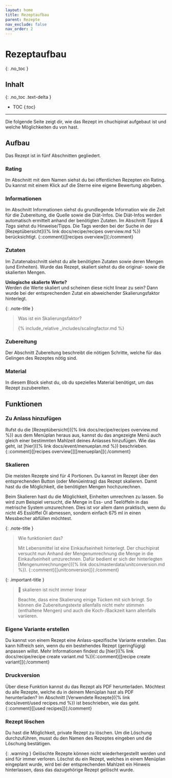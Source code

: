 ```yaml
---
layout: home
title: Rezeptaufbau
parent: Rezepte
nav_exclude: false
nav_order: 2
---
```

# Rezeptaufbau
{: .no_toc }
## Inhalt
{: .no_toc .text-delta }

- TOC
{:toc}

---

Die folgende Seite zeigt dir, wie das Rezept im chuchipirat aufgebaut ist und welche Möglichkeiten du von hast.

## Aufbau

Das Rezept ist in fünf Abschnitten gegliedert.

### Rating

Im Abschnitt mit dem Namen siehst du bei öffentlichen Rezepten ein Rating. Du kannst mit einem Klick auf die Sterne eine eigene Bewertung abgeben.

### Informationen

Im Abschnitt Informationen siehst du grundlegende Information wie die Zeit für die Zubereitung, die Quelle sowie die Diät-Infos. Die Diät-Infos werden automatisch ermittelt anhand der benötigten Zutaten.
Im Abschnitt _Tipps & Tags_ siehst du Hinweise/Tipps. Die Tags werden bei der Suche in der [Rezeptübersicht]({% link docs/recipe/recipes overview.md %}) berücksichtigt.
{::comment}[[recipes overview]]{:/comment}
### Zutaten

Im Zutatenabschnitt siehst du alle benötigten Zutaten sowie deren Mengen (und Einheiten). Wurde das Rezept, skaliert siehst du die original- sowie die skalierten Mengen.

**Unlogische skalierte Werte?**  
Werden die Werte skaliert und scheinen diese nicht linear zu sein? Dann wurde bei der entsprechenden Zutat ein abweichender Skalierungsfaktor hinterlegt.

{: .note-title }

> Was ist ein Skalierungsfaktor?
> 
> {% include_relative _includes/scalingfactor.md %}

### Zubereitung

Der Abschnitt Zubereitung beschreibt die nötigen Schritte, welche für das Gelingen des Rezeptes nötig sind.

### Material

In diesem Block siehst du, ob du spezielles Material benötigst, um das Rezept zuzubereiten.

## Funktionen

### Zu Anlass hinzufügen
Rufst du die [Rezeptübersicht]({% link docs/recipe/recipes overview.md %}) aus dem Menüplan heraus aus, kannst du das angezeigte Menü auch gleich einer bestimmten Mahlzeit deines Anlasses hinzufügen. Wie das geht, ist [hier]({% link docs/event/menueplan.md %}) beschrieben. 
{::comment}[[recipes overview]][[menueplan]]{:/comment}
### Skalieren

Die meisten Rezepte sind für 4 Portionen. Du kannst im Rezept über den entsprechenden Button (oder Menüeintrag) das Rezept skalieren. Damit hast du die Möglichkeit, die benötigten Mengen hochzurechnen.

Beim Skalieren hast du die Möglichkeit, Einheiten umrechnen zu lassen. So wird zum Beispiel versucht, die Menge in Ess- und Teelöffeln in das metrische System umzurechnen. Dies ist vor allem dann praktisch, wenn du nicht 45 Esslöffel Öl abmessen, sondern einfach 675 ml in einen Messbecher abfüllen möchtest.

{: .note-title }

> Wie funktioniert das?
> 
>  Mit Lebensmittel ist eine Einkaufseinheit hinterlegt. Der chuchipirat versucht nun Anhand der Mengenumrechnung die Menge in die Einkaufseinheit umzurechnen. Dafür bedient er sich der hinterlegten [Mengenumrechnungen]({% link docs/masterdata/unitconversion.md %}).
{::comment}[[unitconversion]]{:/comment}

{: .important-title }

> 🧐 skalieren ist nicht immer linear
> 
> Beachte, dass eine Skalierung einige Tücken mit sich bringt. So können die Zubereitungstexte allenfalls nicht mehr stimmen (enthaltene Mengen) und auch die Koch-/Backzeit kann allenfalls variieren.

### Eigene Variante erstellen
Du kannst von einem Rezept eine Anlass-spezifische Variante erstellen. Das kann hilfreich sein, wenn du ein bestehendes Rezept (geringfügig) anpassen willst. Mehr Informationen findest du [hier]({% link docs/recipe/recipe create variant.md %}){::comment}[[recipe create variant]]{:/comment}

### Druckversion

Über diese Funktion kannst du das Rezept als PDF herunterladen. Möchtest du alle Rezepte, welche du in deinem Menüplan hast als PDF herunterladen? Im Abschnitt [Verwendete Rezepte]({% link docs/event/used recipes.md %}) ist beschrieben, wie das geht.
{::comment}[[used recipes]]{:/comment}

### Rezept löschen

Du hast die Möglichkeit, private Rezept zu löschen. Um die Löschung durchzuführen, musst du den Namen des Rezeptes eingeben und die Löschung bestätigen.

{: .warning }
Gelöschte Rezepte können nicht wiederhergestellt werden und sind für immer verloren. Löschst du ein Rezept, welches in einem Menüplan eingeplant wurde, wird bei der entsprechenden Mahlzeit ein Hinweis hinterlassen, dass das dazugehörige Rezept gelöscht wurde.